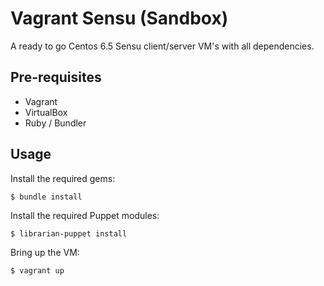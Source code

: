 # Vagrant Sensu (Sandbox)

A ready to go Centos 6.5 Sensu client/server VM's with all dependencies.

## Pre-requisites

- Vagrant
- VirtualBox
- Ruby / Bundler

## Usage

Install the required gems:

    $ bundle install

Install the required Puppet modules:

    $ librarian-puppet install

Bring up the VM:

    $ vagrant up
